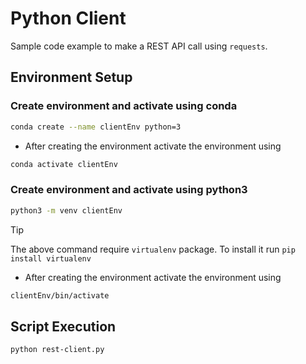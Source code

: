 # Python Client
Sample code example to make a REST API call using `requests`.


## Environment Setup

### Create environment and activate using conda
```bash
conda create --name clientEnv python=3
```
* After creating the environment activate the environment using
```bash
conda activate clientEnv
```

### Create environment and activate using python3
```bash
python3 -m venv clientEnv
```
> [!TIP]
> The above command require `virtualenv` package. To install it run  `pip install virtualenv`

* After creating the environment activate the environment using

```bash
clientEnv/bin/activate
```

## Script Execution

```bash
python rest-client.py
```


